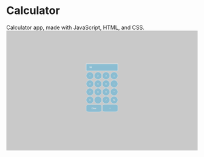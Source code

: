 # Calculator
Calculator app, made with JavaScript, HTML, and CSS.
<br>
![Home](/img/pic.png 'Screenshot')
